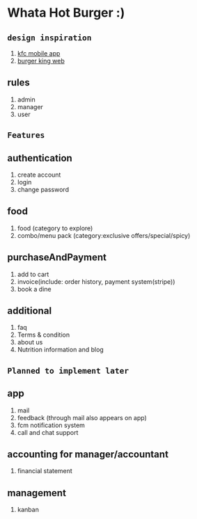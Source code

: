 # Whata Hot Burger :)

## `design inspiration`

1. [kfc mobile app](https://play.google.com/store/apps/details?id=com.kfc.egypt&hl=en_US&gl=US)
2. [burger king web](https://www.bk.com/)

## rules

1. admin
2. manager
3. user

## `Features`

## authentication

1. create account
2. login
3. change password

## food

1. food (category to explore)
2. combo/menu pack (category:exclusive offers/special/spicy)

## purchaseAndPayment

1. add to cart
2. invoice(include: order history, payment system(stripe))
3. book a dine

## additional

1. faq
2. Terms & condition
3. about us
4. Nutrition information and blog

## `Planned to implement later`

## app

1. mail
2. feedback (through mail also appears on app)
3. fcm notification system
4. call and chat support

## accounting for manager/accountant

1. financial statement

## management

1. kanban
